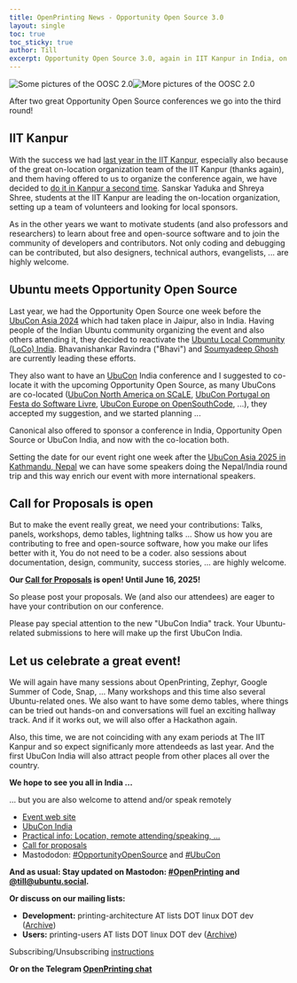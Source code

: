 ```yaml
---
title: OpenPrinting News - Opportunity Open Source 3.0
layout: single
toc: true
toc_sticky: true
author: Till
excerpt: Opportunity Open Source 3.0, again in IIT Kanpur in India, on Sep 5-7, co-located with the first UbuCon India
---
```


![Some pictures of the OOSC 2.0](../assets/images/brachiograph/oosc-2.0-2024-1.png)![More pictures of the OOSC 2.0](../assets/images/brachiograph/oosc-2.0-2024-2.png)

After two great Opportunity Open Source conferences we go into the third round!

## IIT Kanpur

With the success we had [last year in the IIT Kanpur](/OpenPrinting-News-August-2024/#opportunity-open-source-in-iit-kanpur), especially also because of the great on-location organization team of the IIT Kanpur (thanks again), and them having offered to us to organize the conference again, we have decided to [do it in Kanpur a second time](https://oosc3ubucon.netlify.app/). Sanskar Yaduka and Shreya Shree, students at the IIT Kanpur are leading the on-location organization, setting up a team of volunteers and looking for local sponsors.

As in the other years we want to motivate students (and also professors and researchers) to learn about free and open-source software and to join the community of developers and contributors. Not only coding and debugging can be contributed, but also designers, technical authors, evangelists, ... are highly welcome.

## Ubuntu meets Opportunity Open Source

Last year, we had the Opportunity Open Source one week before the [UbuCon Asia 2024](/OpenPrinting-News-August-2024/#ubucon-asia-2024-in-india) which had taken place in Jaipur, also in India. Having people of the Indian Ubuntu community organizing the event and also others attending it, they decided to reactivate the [Ubuntu Local Community (LoCo) India](https://discourse.ubuntu.com/c/170). Bhavanishankar Ravindra ("Bhavi") and [Soumyadeep Ghosh](/OpenPrinting-News-August-2024/#soumyadeep-ghosh) are currently leading these efforts.

They also want to have an [UbuCon](https://ubucon.org/) India conference and I suggested to co-locate it with the upcoming Opportunity Open Source, as many UbuCons are co-located ([UbuCon North America on SCaLE](https://ubucon.org/scale), [UbuCon Portugal on Festa do Software Livre](/OpenPrinting-News-October-2024/#festa-do-software-livreubucon-portugal-2024), [UbuCon Europe on OpenSouthCode](https://discourse.ubuntu.com/t/57060), ...), they accepted my suggestion, and we started planning ...

Canonical also offered to sponsor a conference in India, Opportunity Open Source or UbuCon India, and now with the co-location both.

Setting the date for our event right one week after the [UbuCon Asia 2025 in Kathmandu, Nepal](https://2025.ubucon.asia/) we can have some speakers doing the Nepal/India round trip and this way enrich our event with more international speakers.

## Call for Proposals is open

But to make the event really great, we need your contributions: Talks, panels, workshops, demo tables, lightning talks ... Show us how you are contributing to free and open-source software, how you make our lifes better with it, You do not need to be a coder. also sessions about documentation, design, community, success stories, ... are highly welcome.

**Our [Call for Proposals](https://events.canonical.com/event/134/abstracts/) is open! Until June 16, 2025!**

So please post your proposals. We (and also our attendees) are eager to have your contribution on our conference.

Please pay special attention to the new "UbuCon India" track. Your Ubuntu-related submissions to here will make up the first UbuCon India.

## Let us celebrate a great event!

We will again have many sessions about OpenPrinting, Zephyr, Google Summer of Code, Snap, ... Many workshops and this time also several Ubuntu-related ones. We also want to have some demo tables, where things can be tried out hands-on and conversations will fuel an exciting hallway track. And if it works out, we will also offer a Hackathon again.

Also, this time, we are not coinciding with any exam periods at The IIT Kanpur and so expect significanly more attendeeds as last year. And the first UbuCon India will also attract people from other places all over the country.

**We hope to see you all in India ...**

... but you are also welcome to attend and/or speak remotely

- [Event web site](https://oosc3ubucon.netlify.app/)
- [UbuCon India](https://oosc3ubucon.netlify.app/ubucon)
- [Practical info: Location, remote attending/speaking, ...](https://events.canonical.com/event/134/)
- [Call for proposals](https://events.canonical.com/event/134/abstracts/)
- Mastododon: [#OpportunityOpenSource](https://ubuntu.social/tags/OpportunityOpenSource) and [#UbuCon](https://ubuntu.social/tags/UbuCon)


**And as usual: Stay updated on Mastodon: [#OpenPrinting](https://ubuntu.social/tags/OpenPrinting) and [@till@ubuntu.social](https://ubuntu.social/@till).**

**Or discuss on our mailing lists:**
- **Development:** printing-architecture AT lists DOT linux DOT dev ([Archive](https://lore.kernel.org/printing-architecture/))
- **Users:** printing-users AT lists DOT linux DOT dev ([Archive](https://lore.kernel.org/printing-users/))

Subscribing/Unsubscribing [instructions](https://subspace.kernel.org/subscribing.html)

**Or on the Telegram [OpenPrinting chat](https://t.me/+RizBbjXz4uU2ZWM1)**
